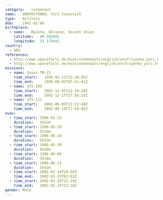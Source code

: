 ```yaml
---
category:	cosmonaut
name:	ONUFRIYENKO, Yuri Ivanovich 
type:	military
dob:	1961-02-06
birthplace:
  - name:	Ryasne, Ukraine, Soviet Union
    latitude:	48.382881
    longitude:	31.173441
country:
  - URS
references:
  - http://www.spacefacts.de/bios/cosmonauts/english/onufriyenko_yuri.htm
  - http://www.spacefacts.de/eva/cosmonauts/english/onufriyenko_yuri.htm
missions:
  - name: Soyuz TM-23
    time_start:   1996-02-21T12:34:05Z
    time_end:     1996-09-02T07:41:41Z
  - name: STS-108
    time_start:   2001-12-05T22:19:28Z
    time_end:     2001-12-17T17:56:14Z
  - name: STS-111
    time_start:   2002-06-05T21:22:49Z
    time_end:     2002-06-19T17:58:46Z
evas:
  - time_start: 1996-03-15
    duration:   5h52m
  - time_start: 1996-05-20
    duration:   5h20m
  - time_start: 1996-05-24
    duration:   5h43m
  - time_start: 1996-05-30
    duration:   4h20m
  - time_start: 1996-06-06
    duration:   3h34m
  - time_start: 1996-06-13
    duration:   5h42m
  - time_start: 2002-01-14T20:59Z
    time_end:   2002-01-15T03:02Z
  - time_start: 2002-01-25T15:19Z
    time_end:   2002-01-25T21:18Z
gender:	Male
---
```

